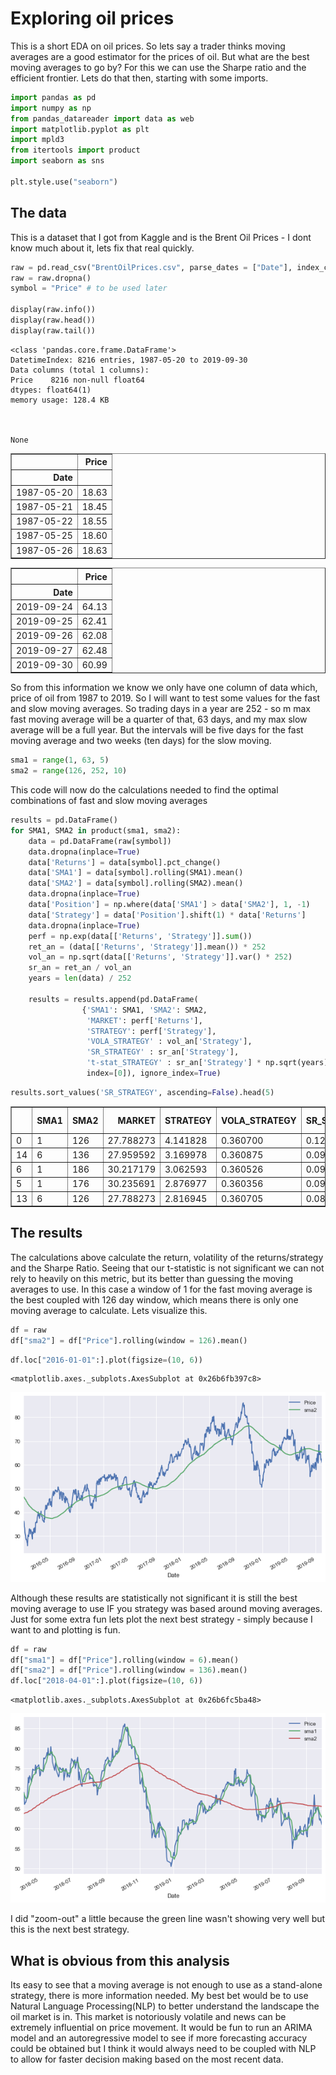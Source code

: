 # Exploring oil prices

This is a short EDA on oil prices. So lets say a trader thinks moving averages are a good estimator for the prices of oil. But what are the best moving averages to go by? For this we can use the Sharpe ratio and the efficient frontier. Lets do that then, starting with some imports.


```python
import pandas as pd
import numpy as np
from pandas_datareader import data as web
import matplotlib.pyplot as plt
import mpld3
from itertools import product
import seaborn as sns

plt.style.use("seaborn")
```

## The data

This is a dataset that I got from Kaggle and is the Brent Oil Prices - I dont know much about it, lets fix that real quickly.


```python
raw = pd.read_csv("BrentOilPrices.csv", parse_dates = ["Date"], index_col = 0)
raw = raw.dropna()
symbol = "Price" # to be used later

display(raw.info())
display(raw.head())
display(raw.tail())
```

    <class 'pandas.core.frame.DataFrame'>
    DatetimeIndex: 8216 entries, 1987-05-20 to 2019-09-30
    Data columns (total 1 columns):
    Price    8216 non-null float64
    dtypes: float64(1)
    memory usage: 128.4 KB
    


    None



<div>
<style scoped>
    .dataframe tbody tr th:only-of-type {
        vertical-align: middle;
    }

    .dataframe tbody tr th {
        vertical-align: top;
    }

    .dataframe thead th {
        text-align: right;
    }
</style>
<table border="1" class="dataframe">
  <thead>
    <tr style="text-align: right;">
      <th></th>
      <th>Price</th>
    </tr>
    <tr>
      <th>Date</th>
      <th></th>
    </tr>
  </thead>
  <tbody>
    <tr>
      <td>1987-05-20</td>
      <td>18.63</td>
    </tr>
    <tr>
      <td>1987-05-21</td>
      <td>18.45</td>
    </tr>
    <tr>
      <td>1987-05-22</td>
      <td>18.55</td>
    </tr>
    <tr>
      <td>1987-05-25</td>
      <td>18.60</td>
    </tr>
    <tr>
      <td>1987-05-26</td>
      <td>18.63</td>
    </tr>
  </tbody>
</table>
</div>



<div>
<style scoped>
    .dataframe tbody tr th:only-of-type {
        vertical-align: middle;
    }

    .dataframe tbody tr th {
        vertical-align: top;
    }

    .dataframe thead th {
        text-align: right;
    }
</style>
<table border="1" class="dataframe">
  <thead>
    <tr style="text-align: right;">
      <th></th>
      <th>Price</th>
    </tr>
    <tr>
      <th>Date</th>
      <th></th>
    </tr>
  </thead>
  <tbody>
    <tr>
      <td>2019-09-24</td>
      <td>64.13</td>
    </tr>
    <tr>
      <td>2019-09-25</td>
      <td>62.41</td>
    </tr>
    <tr>
      <td>2019-09-26</td>
      <td>62.08</td>
    </tr>
    <tr>
      <td>2019-09-27</td>
      <td>62.48</td>
    </tr>
    <tr>
      <td>2019-09-30</td>
      <td>60.99</td>
    </tr>
  </tbody>
</table>
</div>


So from this information we know we only have one column of data which, price of oil from 1987 to 2019. So I will want to test some values for the fast and slow moving averages. So trading days in a year are 252 - so m max fast moving average will be a quarter of that, 63 days, and my max slow average will be a full year. But the intervals will be five days for the fast moving average and two weeks (ten days) for the slow moving.  


```python
sma1 = range(1, 63, 5)
sma2 = range(126, 252, 10)
```

This code will now do the calculations needed to find the optimal combinations of fast and slow moving averages


```python
results = pd.DataFrame()
for SMA1, SMA2 in product(sma1, sma2):  
    data = pd.DataFrame(raw[symbol])
    data.dropna(inplace=True)
    data['Returns'] = data[symbol].pct_change()
    data['SMA1'] = data[symbol].rolling(SMA1).mean()
    data['SMA2'] = data[symbol].rolling(SMA2).mean()
    data.dropna(inplace=True)
    data['Position'] = np.where(data['SMA1'] > data['SMA2'], 1, -1)
    data['Strategy'] = data['Position'].shift(1) * data['Returns']
    data.dropna(inplace=True)
    perf = np.exp(data[['Returns', 'Strategy']].sum())
    ret_an = (data[['Returns', 'Strategy']].mean()) * 252
    vol_an = np.sqrt(data[['Returns', 'Strategy']].var() * 252)
    sr_an = ret_an / vol_an
    years = len(data) / 252
     
    results = results.append(pd.DataFrame(
                {'SMA1': SMA1, 'SMA2': SMA2,
                 'MARKET': perf['Returns'],
                 'STRATEGY': perf['Strategy'],
                 'VOLA_STRATEGY' : vol_an['Strategy'],
                 'SR_STRATEGY' : sr_an['Strategy'],
                 't-stat_STRATEGY' : sr_an['Strategy'] * np.sqrt(years)},
                 index=[0]), ignore_index=True)  
```


```python
results.sort_values('SR_STRATEGY', ascending=False).head(5)
```




<div>
<style scoped>
    .dataframe tbody tr th:only-of-type {
        vertical-align: middle;
    }

    .dataframe tbody tr th {
        vertical-align: top;
    }

    .dataframe thead th {
        text-align: right;
    }
</style>
<table border="1" class="dataframe">
  <thead>
    <tr style="text-align: right;">
      <th></th>
      <th>SMA1</th>
      <th>SMA2</th>
      <th>MARKET</th>
      <th>STRATEGY</th>
      <th>VOLA_STRATEGY</th>
      <th>SR_STRATEGY</th>
      <th>t-stat_STRATEGY</th>
    </tr>
  </thead>
  <tbody>
    <tr>
      <td>0</td>
      <td>1</td>
      <td>126</td>
      <td>27.788273</td>
      <td>4.141828</td>
      <td>0.360700</td>
      <td>0.122727</td>
      <td>0.695369</td>
    </tr>
    <tr>
      <td>14</td>
      <td>6</td>
      <td>136</td>
      <td>27.959592</td>
      <td>3.169978</td>
      <td>0.360875</td>
      <td>0.099709</td>
      <td>0.564598</td>
    </tr>
    <tr>
      <td>6</td>
      <td>1</td>
      <td>186</td>
      <td>30.217179</td>
      <td>3.062593</td>
      <td>0.360526</td>
      <td>0.097427</td>
      <td>0.549968</td>
    </tr>
    <tr>
      <td>5</td>
      <td>1</td>
      <td>176</td>
      <td>30.235691</td>
      <td>2.876977</td>
      <td>0.360356</td>
      <td>0.091914</td>
      <td>0.519169</td>
    </tr>
    <tr>
      <td>13</td>
      <td>6</td>
      <td>126</td>
      <td>27.788273</td>
      <td>2.816945</td>
      <td>0.360705</td>
      <td>0.089436</td>
      <td>0.506743</td>
    </tr>
  </tbody>
</table>
</div>



## The results

The calculations above calculate the return, volatility of the returns/strategy and the Sharpe Ratio. Seeing that our t-statistic is not significant we can not rely to heavily on this metric, but its better than guessing the moving averages to use. In this case a window of 1 for the fast moving average is the best coupled with 126 day window, which means there is only one moving average to calculate. Lets visualize this.


```python
df = raw
df["sma2"] = df["Price"].rolling(window = 126).mean()
```


```python
df.loc["2016-01-01":].plot(figsize=(10, 6))
```




    <matplotlib.axes._subplots.AxesSubplot at 0x26b6fb397c8>




![png](https://github.com/EirikurJonsson/EirikurJonsson.github.io/blob/master/images/moving_averages/output_11_1.png)


Although these results are statistically not significant it is still the best moving average to use IF you strategy was based around moving averages. Just for some extra fun lets plot the next best strategy - simply because I want to and plotting is fun.


```python
df = raw
df["sma1"] = df["Price"].rolling(window = 6).mean()
df["sma2"] = df["Price"].rolling(window = 136).mean() 
df.loc["2018-04-01":].plot(figsize=(10, 6))
```




    <matplotlib.axes._subplots.AxesSubplot at 0x26b6fc5ba48>




![png](https://github.com/EirikurJonsson/EirikurJonsson.github.io/blob/master/images/moving_averages/output_13_1.png)


I did "zoom-out" a little because the green line wasn't showing very well but this is the next best strategy.

## What is obvious from this analysis

Its easy to see that a moving average is not enough to use as a stand-alone strategy, there is more information needed. My best bet would be to use Natural Language Processing(NLP) to better understand the landscape the oil market is in. This market is notoriously volatile and news can be extremely influential on price movement. It would be fun to run an ARIMA model and an autoregressive model to see if more forecasting accuracy could be obtained but I think it would always need to be coupled with NLP to allow for faster decision making based on the most recent data.
